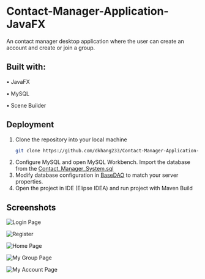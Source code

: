 
# Contact-Manager-Application-JavaFX
An contact manager desktop application where the user can create an account and create or join a group.


## Built with:
•	JavaFX

•	MySQL

•	Scene Builder
## Deployment

1. Clone the repository into your local machine
    ```bash
    git clone https://github.com/dkhang233/Contact-Manager-Application-JavaFX.git
    ```
2. Configure MySQL and open MySQL Workbench. Import the database from the [Contact_Manager_System.sql](https://github.com/dkhang233/Contact-Manager-Application-JavaFX/blob/master/src/main/resources/Contact_Manager_System.sql)
3. Modify database configuration in [BaseDAO](https://github.com/dkhang233/Contact-Manager-Application-JavaFX/blob/master/src/main/java/com/dkhang/contact_manager_project/daos/BaseDAO.java) to match your server properties.
4. Open the project in IDE (Elipse IDEA) and run project with Maven Build


## Screenshots

![Login Page](https://github.com/dkhang233/Contact-Manager-Application-JavaFX/blob/master/screenshots/login-page.jpg)

![Register](https://github.com/dkhang233/Contact-Manager-Application-JavaFX/blob/master/screenshots/register.jpg)

![Home Page](https://github.com/dkhang233/Contact-Manager-Application-JavaFX/blob/master/screenshots/home-page.jpg)

![My Group Page](https://github.com/dkhang233/Contact-Manager-Application-JavaFX/blob/master/screenshots/my-group-page.jpg)

![My Account Page](https://github.com/dkhang233/Contact-Manager-Application-JavaFX/blob/master/screenshots/my-account-page.jpg)